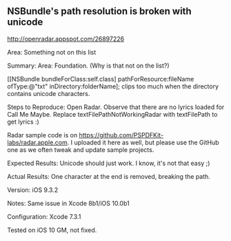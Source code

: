 ## NSBundle's path resolution is broken with unicode

http://openradar.appspot.com/26897226

Area:
Something not on this list

Summary:
Area: Foundation. (Why is that not on the list?)

 [[NSBundle bundleForClass:self.class] pathForResource:fileName ofType:@"txt" inDirectory:folderName]; clips too much when the directory contains unicode characters.

Steps to Reproduce:
Open Radar. Observe that there are no lyrics loaded for Call Me Maybe.
Replace textFilePathNotWorkingRadar with textFilePath to get lyrics :)

Radar sample code is on https://github.com/PSPDFKit-labs/radar.apple.com. I uploaded it here as well, but please use the GitHub one as we often tweak and update sample projects.

Expected Results:
Unicode should just work. I know, it's not that easy ;)

Actual Results:
One character at the end is removed, breaking the path.

Version:
iOS 9.3.2

Notes:
Same issue in Xcode 8b1/iOS 10.0b1

Configuration:
Xcode 7.3.1

Tested on iOS 10 GM, not fixed.
